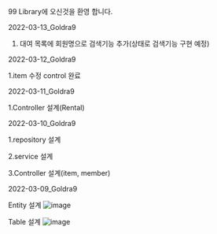 99 Library에 오신것을 환영 합니다.

2022-03-13_Goldra9

1. 대여 목록에 회원명으로 검색기능 추가(상태로 검색기능 구현 예정)

2022-03-12_Goldra9

1.item 수정 control 완료

2022-03-11_Goldra9

1.Controller 설계(Rental)

2022-03-10_Goldra9

1.repository 설계

2.service 설계

3.Controller 설계(item, member)

2022-03-09_Goldra9

Entity 설계
![image](https://user-images.githubusercontent.com/89749413/157261141-fe5d40d2-8361-43a5-a872-8b6c193cd916.png)

Table 설계
![image](https://user-images.githubusercontent.com/89749413/157261198-832eca39-c017-4c67-9a16-2b1960f0f712.png)



